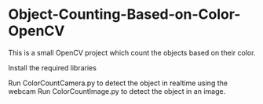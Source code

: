 # Object-Counting-Based-on-Color-OpenCV
This is a small OpenCV project which count the objects based on their color. 

Install the required libraries

Run ColorCountCamera.py to detect the object in realtime using the webcam
Run ColorCountImage.py to detect the object in an image. 

